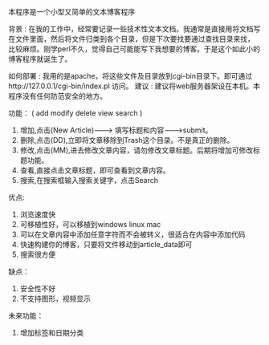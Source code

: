   
本程序是一个小型又简单的文本博客程序

背景 : 在我的工作中，经常要记录一些技术性文本文档。我通常是直接用将文档写在文件里面，然后将文件归类到各个目录，但是下次要找要通过查找目录来找，
比较麻烦。刚学perl不久，觉得自己可能能写下我想要的博客。于是这个如此小的博客程序就诞生了。

如何部署 : 我用的是apache，将这些文件及目录放到cgi-bin目录下。即可通过http://127.0.0.1/cgi-bin/index.pl 访问。
建议 : 建议将web服务器架设在本机。本程序没有任何防范安全的地方。

功能：
  ( add modify delete view search )
  1. 增加,点击(New Article)---> 填写标题和内容--->submit。
  2. 删除,点击(DD),立即将文章移除到Trash这个目录。不是真正的删除。
  3. 修改,点击(MM),进去修改文章内容，请勿修改文章标题。后期将增加可修改标题功能。
  4. 查看,直接点击文章标题，即可查看到文章内容。
  5. 搜索,在搜索框输入搜索关键字，点击Search


优点:
  1. 浏览速度快
  2. 可移植性好，可以移植到windows linux mac
  3. 可以在文章内容中添加任意字符而不会被转义，很适合在内容中添加代码
  4. 快速构建你的博客，只要将文件移动到article_data即可
  5. 搜索很方便


缺点：
  1. 安全性不好
  2. 不支持图形，视频显示


未来功能：
  1. 增加标签和日期分类
